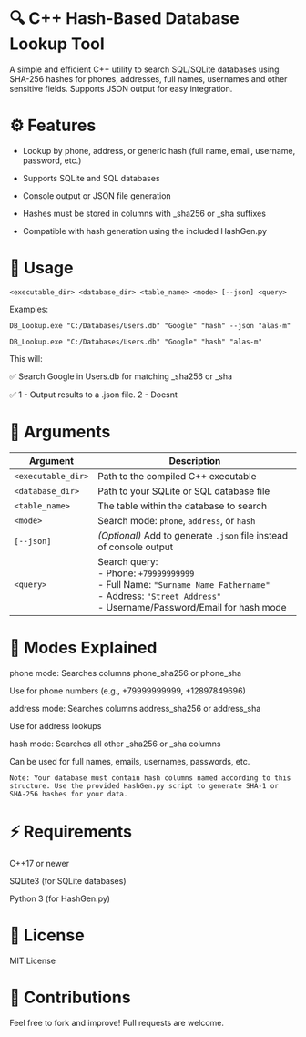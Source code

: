# 🔍 C++ Hash-Based Database Lookup Tool

A simple and efficient C++ utility to search SQL/SQLite databases using SHA-256 hashes for phones, addresses, full names, usernames and other sensitive fields. Supports JSON output for easy integration.


# ⚙️ Features
- Lookup by phone, address, or generic hash (full name, email, username, password, etc.)

- Supports SQLite and SQL databases

- Console output or JSON file generation

- Hashes must be stored in columns with _sha256 or _sha suffixes

- Compatible with hash generation using the included HashGen.py


# 🚀 Usage
`<executable_dir> <database_dir> <table_name> <mode> [--json] <query>`


Examples:

  `DB_Lookup.exe "C:/Databases/Users.db" "Google" "hash" --json "alas-m"`
  
  `DB_Lookup.exe "C:/Databases/Users.db" "Google" "hash" "alas-m"`

This will:

  ✅ Search Google in Users.db for matching _sha256 or _sha
  
  ✅ 1 - Output results to a .json file. 2 - Doesnt


# 👀 Arguments
| Argument          | Description                                                                                                                                                          |
| ----------------- | -------------------------------------------------------------------------------------------------------------------------------------------------------------------- |
| `<executable_dir>`    | Path to the compiled C++ executable                                                                                                                                  |
| `<database_dir>` | Path to your SQLite or SQL database file                                                                                                                             |
| `<table_name>`    | The table within the database to search                                                                                                                              |
| `<mode>`          | Search mode: `phone`, `address`, or `hash`                                                                                                                           |
| `[--json]`        | *(Optional)* Add to generate `.json` file instead of console output                                                                                                  |
| `<query>`         | Search query:<br> - Phone: `+79999999999`<br> - Full Name: `"Surname Name Fathername"`<br> - Address: `"Street Address"`<br> - Username/Password/Email for hash mode |

# 🔑 Modes Explained
phone mode:
Searches columns phone_sha256 or phone_sha

Use for phone numbers (e.g., +79999999999, +12897849696)

address mode:
Searches columns address_sha256 or address_sha

Use for address lookups

hash mode:
Searches all other _sha256 or _sha columns

Can be used for full names, emails, usernames, passwords, etc.

`Note: Your database must contain hash columns named according to this structure. Use the provided HashGen.py script to generate SHA-1 or SHA-256 hashes for your data.`

# ⚡ Requirements
C++17 or newer

SQLite3 (for SQLite databases)

Python 3 (for HashGen.py)

# 📄 License
MIT License

# 🤝 Contributions
Feel free to fork and improve! Pull requests are welcome.
